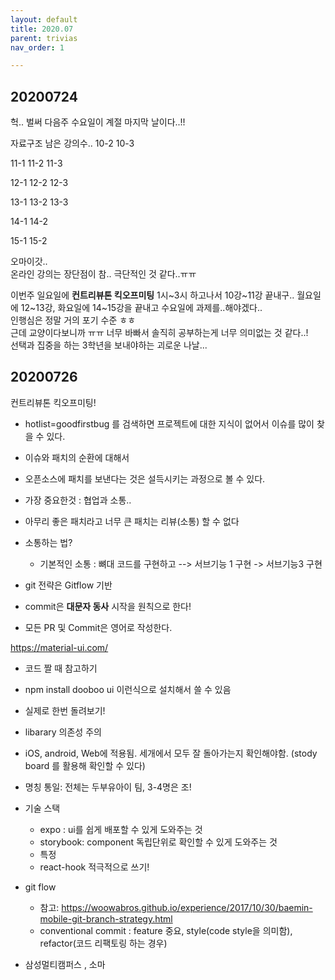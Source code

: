 ```yaml
---
layout: default
title: 2020.07
parent: trivias
nav_order: 1

---
```


## 20200724  
헉.. 벌써 다음주 수요일이 계절 마지막 날이다..!!  
  
자료구조 남은 강의수..
10-2
10-3

11-1
11-2
11-3

12-1
12-2
12-3

13-1
13-2
13-3

14-1
14-2

15-1
15-2

오마이갓..  
온라인 강의는 장단점이 참.. 극단적인 것 같다..ㅠㅠ  

이번주 일요일에 **컨트리뷰톤 킥오프미팅** 1시~3시 하고나서 10강~11강 끝내구.. 월요일에 12~13강, 화요일에 14~15강을 끝내고 수요일에 과제를..해야겠다..  
인행심은 정말 거의 포기 수준 ㅎㅎ  
근데 교양이다보니까 ㅠㅠ 너무 바빠서 솔직히 공부하는게 너무 의미없는 것 같다..!  
선택과 집중을 하는 3학년을 보내야하는 괴로운 나날...  
  
## 20200726  
컨트리뷰톤 킥오프미팅!  

- hotlist=goodfirstbug 를 검색하면 프로젝트에 대한 지식이 없어서 이슈를 많이 찾을 수 있다.  
- 이슈와 패치의 순환에 대해서 
- 오픈소스에 패치를 보낸다는 것은 설득시키는 과정으로 볼 수 있다. 
- 가장 중요한것 : 협업과 소통..  
- 아무리 좋은 패치라고 너무 큰 패치는 리뷰(소통) 할 수 없다  

- 소통하는 법?
    - 기본적인 소통 : 뼈대 코드를 구현하고 --> 서브기능 1 구현 -> 서브기능3 구현  

- git 전략은 Gitflow 기반
- commit은 **대문자 동사** 시작을 원칙으로 한다! 
- 모든 PR 및 Commit은 영어로 작성한다.  

https://material-ui.com/
- 코드 짤 때 참고하기  
- npm install dooboo ui 이런식으로 설치해서 쓸 수 있음
- 실제로 한번 돌려보기!  
- libarary 의존성 주의  
- iOS, android, Web에 적용됨. 세개에서 모두 잘 돌아가는지 확인해야함. (stody board 를 활용해 확인할 수 있다)  
- 명칭 통일: 전체는 두부유아이 팀, 3-4명은 조!  

- 기술 스택  
    - expo : ui를 쉽게 배포할 수 있게 도와주는 것 
    - storybook: component 독립단위로 확인할 수 있게 도와주는 것  
    - 특정 
    - react-hook 적극적으로 쓰기!  

- git flow  
    - 참고: https://woowabros.github.io/experience/2017/10/30/baemin-mobile-git-branch-strategy.html 
    - conventional commit : feature 중요, style(code style을 의미함), refactor(코드 리팩토링 하는 경우)  

- 삼성멀티캠퍼스 , 소마 

